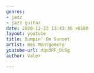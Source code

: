 ```yaml
---
genres:
- jazz
- jazz guitar
date: 2020-12-22 13:43:36 +0100
layout: youtube
title: Bumpin' On Sunset
artist: Wes Montgomery
youtube-url: dqn3PF_DcSg
author: Valer

---
```

